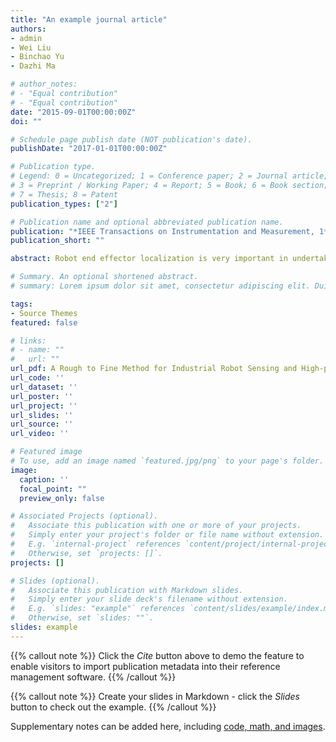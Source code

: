 ```yaml
---
title: "An example journal article"
authors:
- admin
- Wei Liu
- Binchao Yu
- Dazhi Ma

# author_notes:
# - "Equal contribution"
# - "Equal contribution"
date: "2015-09-01T00:00:00Z"
doi: ""

# Schedule page publish date (NOT publication's date).
publishDate: "2017-01-01T00:00:00Z"

# Publication type.
# Legend: 0 = Uncategorized; 1 = Conference paper; 2 = Journal article;
# 3 = Preprint / Working Paper; 4 = Report; 5 = Book; 6 = Book section;
# 7 = Thesis; 8 = Patent
publication_types: ["2"]

# Publication name and optional abbreviated publication name.
publication: "*IEEE Transactions on Instrumentation and Measurement, 1*(1)"
publication_short: ""

abstract: Robot end effector localization is very important in undertaking high-precision tasks. This paper addresses the precise localization and guidance of the robotic end effector by introducing an industrial stereo-vision sensing and robot guidance system which is based on a high-precision artificial vision target extraction. Firstly, a new hand-eye calibration method is introduced to acquire the relation between the cameras and the robot end effector without considering the common field of view (FoV) of two cameras. Secondly, the method based on yolov3 is used to guide the end effector to a rough position from its initial position by recognizing the target work piece and reconstructing the 3D coordinate of its center. Finally, the end effector is guided to the precise position by repeatedly updating the difference between the current position and the desired position with the help of Control Points, which are used to establish the relation between the world coordinate system (CS) and camera CS. Experimental results indicate that this system can accurately localize the target position and guide the end effector with a position error of 84.8µm, which is enabled by achieving a higher precision stereo vision with root mean square (RMS) value of errors 59.4µm.

# Summary. An optional shortened abstract.
# summary: Lorem ipsum dolor sit amet, consectetur adipiscing elit. Duis posuere tellus ac convallis placerat. Proin tincidunt magna sed ex sollicitudin condimentum.

tags:
- Source Themes
featured: false

# links:
# - name: ""
#   url: ""
url_pdf: A Rough to Fine Method for Industrial Robot Sensing and High-precision Guidance.pdf
url_code: ''
url_dataset: ''
url_poster: ''
url_project: ''
url_slides: ''
url_source: ''
url_video: ''

# Featured image
# To use, add an image named `featured.jpg/png` to your page's folder. 
image:
  caption: ''
  focal_point: ""
  preview_only: false

# Associated Projects (optional).
#   Associate this publication with one or more of your projects.
#   Simply enter your project's folder or file name without extension.
#   E.g. `internal-project` references `content/project/internal-project/index.md`.
#   Otherwise, set `projects: []`.
projects: []

# Slides (optional).
#   Associate this publication with Markdown slides.
#   Simply enter your slide deck's filename without extension.
#   E.g. `slides: "example"` references `content/slides/example/index.md`.
#   Otherwise, set `slides: ""`.
slides: example
---
```


{{% callout note %}}
Click the *Cite* button above to demo the feature to enable visitors to import publication metadata into their reference management software.
{{% /callout %}}

{{% callout note %}}
Create your slides in Markdown - click the *Slides* button to check out the example.
{{% /callout %}}

Supplementary notes can be added here, including [code, math, and images](https://wowchemy.com/docs/writing-markdown-latex/).
